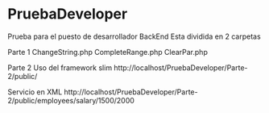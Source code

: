 # PruebaDeveloper
Prueba para el puesto de desarrollador BackEnd
Esta dividida en 2 carpetas

Parte 1
	ChangeString.php
	CompleteRange.php
	ClearPar.php
	
Parte 2
	Uso del framework slim
	http://localhost/PruebaDeveloper/Parte-2/public/

Servicio en XML
http://localhost/PruebaDeveloper/Parte-2/public/employees/salary/1500/2000
